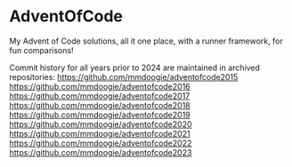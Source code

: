 # AdventOfCode

My Advent of Code solutions, all it one place, with a runner framework, for fun comparisons!

Commit history for all years prior to 2024 are maintained in archived repositories:
https://github.com/mmdoogie/adventofcode2015
https://github.com/mmdoogie/adventofcode2016
https://github.com/mmdoogie/adventofcode2017
https://github.com/mmdoogie/adventofcode2018
https://github.com/mmdoogie/adventofcode2019
https://github.com/mmdoogie/adventofcode2020
https://github.com/mmdoogie/adventofcode2021
https://github.com/mmdoogie/adventofcode2022
https://github.com/mmdoogie/adventofcode2023
